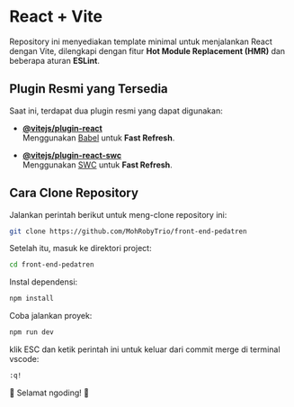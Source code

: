 # React + Vite

Repository ini menyediakan template minimal untuk menjalankan React dengan Vite, dilengkapi dengan fitur **Hot Module Replacement (HMR)** dan beberapa aturan **ESLint**.

## Plugin Resmi yang Tersedia

Saat ini, terdapat dua plugin resmi yang dapat digunakan:

- **[@vitejs/plugin-react](https://github.com/vitejs/vite-plugin-react/blob/main/packages/plugin-react/README.md)**  
  Menggunakan [Babel](https://babeljs.io/) untuk **Fast Refresh**.
  
- **[@vitejs/plugin-react-swc](https://github.com/vitejs/vite-plugin-react-swc)**  
  Menggunakan [SWC](https://swc.rs/) untuk **Fast Refresh**.

## Cara Clone Repository

Jalankan perintah berikut untuk meng-clone repository ini:

```sh
git clone https://github.com/MohRobyTrio/front-end-pedatren
```
Setelah itu, masuk ke direktori project:
```sh
cd front-end-pedatren
```
Instal dependensi:
```sh
npm install
```
Coba jalankan proyek:
```sh
npm run dev
```

klik ESC dan ketik perintah ini untuk keluar dari commit merge di terminal vscode:
```sh
:q!
```

🚀 Selamat ngoding! 🎉
